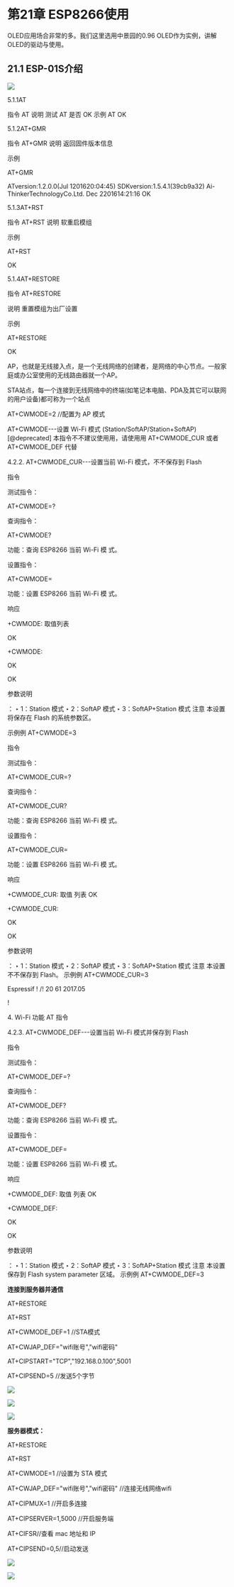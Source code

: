 #  第21章 ESP8266使用

OLED应用场合非常的多。我们这里选用中景园的0.96 OLED作为实例，讲解OLED的驱动与使用。

## 21.1 ESP-01S介绍

![](../media/image214.png)  

5.1.1AT

指令 AT 说明 测试 AT 是否 OK 示例 AT OK

5.1.2AT+GMR

指令 AT+GMR 说明 返回固件版本信息

示例

AT+GMR

ATversion:1.2.0.0(Jul 1201620:04:45) SDKversion:1.5.4.1(39cb9a32) Ai-ThinkerTechnologyCo.Ltd. Dec 2201614:21:16 OK

5.1.3AT+RST

指令 AT+RST 说明 软重启模组

示例

AT+RST

OK

5.1.4AT+RESTORE

指令 AT+RESTORE

说明 重置模组为出厂设置

示例

AT+RESTORE

OK

AP，也就是无线接入点，是一个无线网络的创建者，是网络的中心节点。一般家庭或办公室使用的无线路由器就一个AP。

STA站点，每一个连接到无线网络中的终端(如笔记本电脑、PDA及其它可以联网的用户设备)都可称为一个站点

AT+CWMODE=2 //配置为 AP 模式

AT+CWMODE---设置 Wi-Fi 模式 (Station/SoftAP/Station+SoftAP) [\@deprecated] 本指令不不建议使⽤用，请使⽤用 AT+CWMODE_CUR 或者 AT+CWMODE_DEF 代替

4.2.2. AT+CWMODE_CUR---设置当前 Wi-Fi 模式，不不保存到 Flash

指令

测试指令：

AT+CWMODE=?

查询指令：

AT+CWMODE?

功能：查询 ESP8266 当前 Wi-Fi 模 式。

设置指令：

AT+CWMODE=<mode>

功能：设置 ESP8266 当前 Wi-Fi 模 式。

响应

+CWMODE:<mode> 取值列表

OK

+CWMODE:<mode>

OK

OK

参数说明

<mode>： ‣ 1：Station 模式 ‣ 2：SoftAP 模式 ‣ 3：SoftAP+Station 模式 注意 本设置将保存在 Flash 的系统参数区。

示例例 AT+CWMODE=3

指令

测试指令：

AT+CWMODE_CUR=?

查询指令：

AT+CWMODE_CUR?

功能：查询 ESP8266 当前 Wi-Fi 模 式。

设置指令：

AT+CWMODE_CUR=<mode>

功能：设置 ESP8266 当前 Wi-Fi 模 式。

响应

+CWMODE_CUR:<mode> 取值 列表 OK

+CWMODE_CUR:<mode>

OK

OK

参数说明

<mode>： ‣ 1：Station 模式 ‣ 2：SoftAP 模式 ‣ 3：SoftAP+Station 模式 注意 本设置不不保存到 Flash。 示例例 AT+CWMODE_CUR=3

Espressif ! /! 20 61 2017.05

!

4\. Wi-Fi 功能 AT 指令

4.2.3. AT+CWMODE_DEF---设置当前 Wi-Fi 模式并保存到 Flash

指令

测试指令：

AT+CWMODE_DEF=?

查询指令：

AT+CWMODE_DEF?

功能：查询 ESP8266 当前 Wi-Fi 模 式。

设置指令：

AT+CWMODE_DEF=<mode>

功能：设置 ESP8266 当前 Wi-Fi 模 式。

响应

+CWMODE_DEF:<mode> 取值 列表 OK

+CWMODE_DEF:<mode>

OK

OK

参数说明

<mode>： ‣ 1：Station 模式 ‣ 2：SoftAP 模式 ‣ 3：SoftAP+Station 模式 注意 本设置保存到 Flash system parameter 区域。 示例例 AT+CWMODE_DEF=3

**连接到服务器并通信**

AT+RESTORE

AT+RST

AT+CWMODE_DEF=1 //STA模式

AT+CWJAP_DEF="wifi账号","wifi密码"

AT+CIPSTART="TCP","192.168.0.100",5001

AT+CIPSEND=5 //发送5个字节

![](../media/image215.png)  

![](../media/image216.png)  

![](../media/image217.png)  

**服务器模式：**

AT+RESTORE

AT+RST

AT+CWMODE=1 //设置为 STA 模式

AT+CWJAP_DEF="wifi账号","wifi密码" //连接无线网络wifi

AT+CIPMUX=1 //开启多连接

AT+CIPSERVER=1,5000 //开启服务端

AT+CIFSR//查看 mac 地址和 IP

AT+CIPSEND=0,5//启动发送

![](../media/image218.png)  

![](../media/image219.png)  
